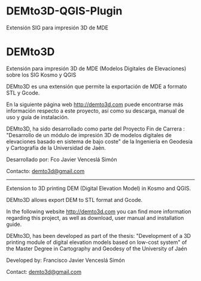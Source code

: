 # DEMto3D-QGIS-Plugin
Extensión SIG para impresión 3D de MDE

DEMto3D
=======

Extensión para impresión 3D de MDE (Modelos Digitales de Elevaciones) sobre los SIG Kosmo y QGIS

DEMto3D es una extensión que permite la exportación de MDE a formato STL y Gcode.

En la siguiente página web http://demto3d.com puede encontrarse más información respecto a este proyecto, así como su descarga, manual de uso y guía de instalación.

DEMto3D, ha sido desarrollado como parte del Proyecto Fin de Carrera :
"Desarrollo de un módulo de impresión 3D de modelos digitales de elevaciones basado en sistema de bajo coste"
de la Ingeniería en Geodesía y Cartografía de la Universidad de Jaén.

Desarrollado por: Fco Javier Venceslá Simón

Contacto: demto3d@gmail.com

--------

Extension to 3D printing DEM (Digital Elevation Model) in Kosmo and QGIS.

DEMto3D allows export DEM to STL format and Gcode.

In the following website http://demto3d.com you can find more information regarding this project, as well as download, user manual and installation guide.

DEMto3D, has been developed as part of the thesis:
"Development of a 3D printing module of digital elevation models based on low-cost system"
of the Master Degree in Cartography and Geodesy of the University of Jaén

Developed by: Francisco Javier Venceslá Simón

Contact: demto3d@gmail.com

